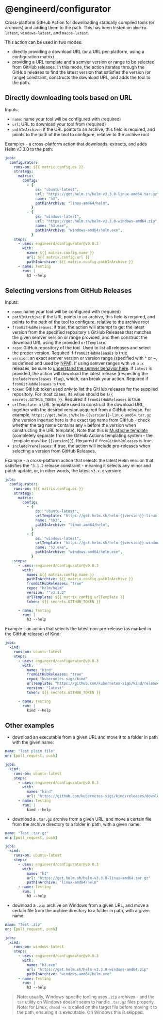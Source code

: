 # @engineerd/configurator

Cross-platform GitHub Action for downloading statically compiled tools (or
archives) and adding them to the path. This has been tested on `ubuntu-latest`,
`windows-latest`, and `macos-latest`.

This action can be used in two modes:

- directly providing a download URL (or a URL per-platform, using a
  configuration matrix)
- providing a URL template and a semver version or range to be selected from
  GitHub releases. In this mode, the action iterates through the GitHub releases
  to find the latest version that satisfies the version (or range) constraint,
  constructs the download URL, and adds the tool to the path.

## Directly downloading tools based on URL

Inputs:

- `name`: name your tool will be configured with (required)
- `url`: URL to download your tool from (required)
- `pathInArchive`: if the URL points to an archive, this field is required, and
  points to the path of the tool to configure, relative to the archive root

Examples - a cross-platform action that downloads, extracts, and adds Helm
v3.3.0 to the path:

```yaml
jobs:
  configurator:
    runs-on: ${{ matrix.config.os }}
    strategy:
      matrix:
        config:
          - {
              os: "ubuntu-latest",
              url: "https://get.helm.sh/helm-v3.3.0-linux-amd64.tar.gz",
              name: "h3",
              pathInArchive: "linux-amd64/helm",
            }
          - {
              os: "windows-latest",
              url: "https://get.helm.sh/helm-v3.3.0-windows-amd64.zip",
              name: "h3.exe",
              pathInArchive: "windows-amd64/helm.exe",
            }
    steps:
      - uses: engineerd/configurator@v0.0.3
        with:
          name: ${{ matrix.config.name }}
          url: ${{ matrix.config.url }}
          pathInArchive: ${{ matrix.config.pathInArchive }}
      - name: Testing
        run: |
          h3 --help
```

## Selecting versions from GitHub Releases

Inputs:

- `name`: name your tool will be configured with (required)
- `pathInArchive`: if the URL points to an archive, this field is required, and
  points to the path of the tool to configure, relative to the archive root
- `fromGitHubReleases`: if true, the action will attempt to get the latest
  version from the specified repository's GitHub Releases that matches the given
  semver version or range provided, and then construct the download URL using
  the provided `urlTemplate`.
- `repo`: GitHub repository of the tool. Used to list all releases and select
  the proper version. Required if `fromGitHubReleases` is true.
- `version`: an exact semver version or version range (specified with ^ or ~, as
  defined and used by [NPM](https://docs.npmjs.com/about-semantic-versioning)).
  If using semver ranges with `v0.x.x` releases, be sure to
  [understand the semver behavior here](https://docs.npmjs.com/misc/semver#caret-ranges-123-025-004).
  If `latest` is provided, the action will download the latest release
  (respecting the `includePrereleases flag`), which, can break your action.
  Required if `fromGitHubReleases` is true.
- `token`: GitHub token used _only_ to list the GitHub releases for the supplied
  repository. For most cases, its value should be `${{ secrets.GITHUB_TOKEN }}`.
  Required if `fromGitHubReleases` is true.
- `urlTemplate`: a URL template used to construct the download URL, together
  with the desired version acquired from a GitHub release. For example,
  `https://get.helm.sh/helm-{{version}}-linux-amd64.tar.gz` (the version
  inserted here is the exact tag name from GitHub - check whether the tag name
  contains any `v` before the version when constructing the URL template). Note
  that this is [Mustache template](https://mustache.github.io/) (completely
  separate from the GitHub Actions templating system - the template _must be_
  `{{version}}`). Required if `fromGitHubReleases` is true.
- `includePrereleases`: if true, the action will include pre-releases when
  selecting a version from GitHub Releases.

Example - a cross-platform action that selects the latest Helm version that
satisfies the `^3.1.2` release constraint - meaning it selects any minor and
patch update, or, in other words, the latest `v3.x.x` version:

```yaml
jobs:
  configurator:
    runs-on: ${{ matrix.config.os }}
    strategy:
      matrix:
        config:
          - {
              os: "ubuntu-latest",
              urlTemplate: "https://get.helm.sh/helm-{{version}}-linux-amd64.tar.gz",
              name: "hb3",
              pathInArchive: "linux-amd64/helm",
            }
          - {
              os: "windows-latest",
              urlTemplate: "https://get.helm.sh/helm-{{version}}-windows-amd64.zip",
              name: "h3.exe",
              pathInArchive: "windows-amd64/helm.exe",
            }
    steps:
      - uses: engineerd/configurator@v0.0.3
        with:
          name: ${{ matrix.config.name }}
          pathInArchive: ${{ matrix.config.pathInArchive }}
          fromGitHubReleases: "true"
          repo: "helm/helm"
          version: "^v3.1.2"
          urlTemplate: ${{ matrix.config.urlTemplate }}
          token: ${{ secrets.GITHUB_TOKEN }}

      - name: Testing
        run: |
          h3 --help
```

Example - an action that selects the latest non-pre-release (as marked in the
GitHub release) of Kind:

```yaml
jobs:
  kind:
    runs-on: ubuntu-latest
    steps:
      - uses: engineerd/configurator@v0.0.3
        with:
          name: "kind"
          fromGitHubReleases: "true"
          repo: "kubernetes-sigs/kind"
          urlTemplate: "https://github.com/kubernetes-sigs/kind/releases/download/{{version}}/kind-linux-amd64"
          version: "latest"
          token: ${{ secrets.GITHUB_TOKEN }}

      - name: Testing
        run: |
          kind --help
```

## Other examples

- download an executable from a given URL and move it to a folder in path with
  the given name:

```yaml
name: "Test plain file"
on: [pull_request, push]

jobs:
  kind:
    runs-on: ubuntu-latest
    steps:
      - uses: engineerd/configurator@v0.0.3
        with:
          name: "kind"
          url: "https://github.com/kubernetes-sigs/kind/releases/download/v0.8.1/kind-linux-amd64"
      - name: Testing
        run: |
          kind --help
```

- download a `.tar.gz` archive from a given URL, and move a certain file from
  the archive directory to a folder in path, with a given name:

```yaml
name: "Test .tar.gz"
on: [pull_request, push]

jobs:
  kind:
    runs-on: ubuntu-latest
    steps:
      - uses: engineerd/configurator@v0.0.3
        with:
          name: "h3"
          url: "https://get.helm.sh/helm-v3.3.0-linux-amd64.tar.gz"
          pathInArchive: "linux-amd64/helm"
      - name: Testing
        run: |
          h3 --help
```

- download a `.zip` archive on Windows from a given URL, and move a certain file
  from the archive directory to a folder in path, with a given name:

```yaml
name: "Test .zip"
on: [pull_request, push]

jobs:
  kind:
    runs-on: windows-latest
    steps:
      - uses: engineerd/configurator@v0.0.3
        with:
          name: "h3.exe"
          url: "https://get.helm.sh/helm-v3.3.0-windows-amd64.zip"
          pathInArchive: "windows-amd64/helm.exe"
      - name: Testing
        run: |
          h3 --help
```

> Note: usually, Windows-specific tooling uses `.zip` archives - and the `tar`
> utility on Windows doesn't seem to handle `.tar.gz` files properly. Note: for
> Linux, `chmod +x` is called on the target file before moving it to the path,
> ensuring it is executable. On Windows this is skipped.
